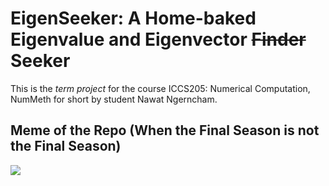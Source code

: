 # EigenSeeker: A Home-baked Eigenvalue and Eigenvector ~~Finder~~ Seeker

This is the *term project* for the course ICCS205: Numerical Computation, NumMeth for short by student Nawat Ngerncham.

## Meme of the Repo (When the Final Season is not the Final Season)
![](https://external-content.duckduckgo.com/iu/?u=https%3A%2F%2Fi.pinimg.com%2Foriginals%2F68%2Fda%2F1a%2F68da1af40eadf6851f30ea9caf8eb7a9.jpg&f=1&nofb=1)